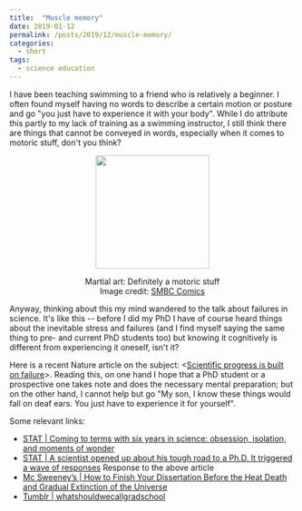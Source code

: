 ```yaml
---
title:  "Muscle memory"
date: 2019-01-12
permalink: /posts/2019/12/muscle-memory/
categories: 
  - short
tags:
  - science education
---
```


I have been teaching swimming to a friend who is relatively a beginner. I often found myself having no words to describe a certain motion or posture and go "you just have to experience it with your body". While I do attribute this partly to my lack of training as a swimming instructor, I still think there are things that cannot be conveyed in words, especially when it comes to motoric stuff, don't you think?
  
<p align="center">
<img src="https://www.smbc-comics.com/comics/1546358139-20190101.png" height="200px"/>
</p>
<p align="center">
Martial art: Definitely a motoric stuff<br>
Image credit: <a href="https://www.smbc-comics.com/comic/conscious">SMBC Comics</a>
</p>
  
Anyway, thinking about this my mind wandered to the talk about failures in science. It's like this -- before I did my PhD I have of course heard things about the inevitable stress and failures (and I find myself saying the same thing to pre- and current PhD students too) but knowing it cognitively is different from experiencing it oneself, isn't it?
  
Here is a recent Nature article on the subject: <[Scientific progress is built on failure](https://www.nature.com/articles/d41586-019-00107-y)>. Reading this, on one hand I hope that a PhD student or a prospective one takes note and does the necessary mental preparation; but on the other hand, I cannot help but go "My son, I know these things would fall on deaf ears. You just have to experience it for yourself". 

Some relevant links:
- [STAT \| Coming to terms with six years in science: obsession, isolation, and moments of wonder](https://www.statnews.com/2018/10/14/phd-six-years-scientific-research/)  
- [STAT \| A scientist opened up about his tough road to a Ph.D. It triggered a wave of responses](https://www.statnews.com/2018/10/17/phd-science-essay-readers-respond/) Response to the above article
- [Mc Sweeney’s \| How to Finish Your Dissertation Before the Heat Death and Gradual Extinction of the Universe](https://www.mcsweeneys.net/articles/how-to-finish-your-dissertation-before-the-heat-death-and-gradual-extinction-of-the-universe)
- [Tumblr \| whatshouldwecallgradschool](http://whatshouldwecallgradschool.tumblr.com/)

